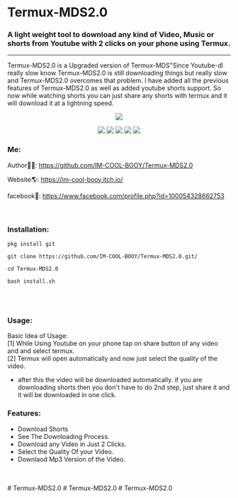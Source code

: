 # Termux-MDS2.0
### A light weight tool to download any kind of Video, Music or shorts from Youtube with 2 clicks on your phone using Termux.
<hr>

Termux-MDS2.0 is a Upgraded version of Termux-MDS"Since Youtube-dl really slow know Termux-MDS2.0 is still downloading things but really slow and Termux-MDS2.0 overcomes that problem. I have added all the previous features of Termux-MDS2.0 as well as added youtube shorts support. So now while watching shorts you can just share any shorts with termux and it will download it at a lightning speed.

<p align="center">
<img src="https://user-images.githubusercontent.com/32749921/197327887-c4aca7fc-e475-4175-a289-08af6dceb340.png">
</p>
  
<p align="center">
  <img src="https://img.shields.io/badge/https%3A%2F%2Fimg.shields.io%2Fbadge%2FIM_COOL-BOOY_like-blue">
  <img src="https://img.shields.io/github/IM-COOL-BOOY/Termux-MDS2.0?style=for-the-badge">
  <img src="https://img.shields.io/github/IM-COOL-BOOY/Termux-MDS2.0?color=violet&style=for-the-badge">
  <img src="https://img.shields.io/github/IM-COOL-BOOY/Termux-MDS2.0?color=teal&style=for-the-badge">
  <img src="https://img.shields.io/github/IM-COOL-BOOY/Termux-MDS2.0?style=for-the-badge">
</p>

### Me:
Author👨‍💻: https://github.com/IM-COOL-BOOY/Termux-MDS2.0 <br>

Website🌎: https://im-cool-booy.itch.io/ <br>

facebook💜️: https://www.facebook.com/profile.php?id=100054328662753 <br>
<br>
<br>

### Installation:

```
pkg install git 
```
```
git clone https://github.com/IM-COOL-BOOY/Termux-MDS2.0.git/
```
```
cd Termux-MDS2.0
```
```
bash install.sh
```
<br>
<br>

### Usage:

Basic Idea of Usage: <br>
[1] While Using Youtube on your phone tap on share button of any video and and select termux. <br>
[2] Termux will open automatically and now just select the quality of the video.<br>
- after this the video will be downloaded automatically. if you are downloading shorts then you don't have to do 2nd step, just share it and it will be downloaded in one click.

### Features:
- Download Shorts
- See The Downloading Process.
- Download any Video in Just 2 Clicks.
- Select the Quality Of your Video.
- Downlaod Mp3 Version of the Video.

<br>
<br>
# Termux-MDS2.0
# Termux-MDS2.0
# Termux-MDS2.0
